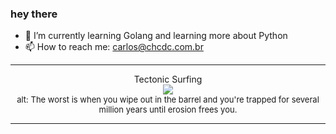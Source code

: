 ### hey there 

- :seedling: I’m currently learning Golang and learning more about Python
- :mailbox: How to reach me: carlos@chcdc.com.br


---


<!-- xkcd -->
<p align="center">Tectonic Surfing</br><img src=https://imgs.xkcd.com/comics/tectonic_surfing.png></br><font size =2>alt: The worst is when you wipe out in the barrel and you're trapped for several million years until erosion frees you.</br></font></p></table></p> 


<!-- xkcd -->
---
